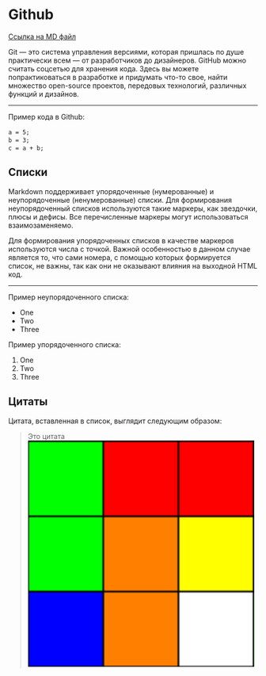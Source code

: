 # Github

[Ссылка на MD файл](https://github.com/alice768/Company/commit/86f0b9c6d7c2e4cb03d3726be7b93bb568ad7184 "Подсказка")
  
  Git — это система управления версиями, которая пришлась по душе практически всем — от разработчиков до дизайнеров. GitHub можно считать соцсетью для хранения кода. Здесь вы можете попрактиковаться в разработке и придумать что-то свое, найти множество open-source проектов, передовых технологий, различных функций и дизайнов.
  ***
  Пример кода в Github:

```
a = 5; 
b = 3; 
c = a + b; 
``` 
## Списки
  
  Markdown поддерживает упорядоченные (нумерованные) и неупорядоченные (ненумерованные) списки. Для формирования неупорядоченный списков используются такие маркеры, как звездочки, плюсы и дефисы. Все перечисленные маркеры могут использоваться взаимозаменяемо.
  
  Для формирования упорядоченных списков в качестве маркеров используются числа с точкой. Важной особенностью в данном случае является то, что сами номера, с помощью которых формируется список, не важны, так как они не оказывают влияния на выходной HTML код.
  ***
  Пример неупорядоченного списка:
  * One
  * Two
  * Three
  
  Пример упорядоченного списка:
  1. One
  2. Two
  3. Three
## Цитаты
Цитата, вставленная в список, выглядит следующим образом:
>Это цитата
![alt text](1.png "Кубик Рубика")

